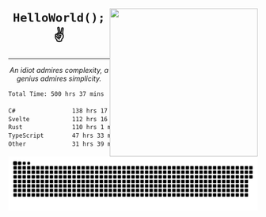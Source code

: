 <div text-align="center">
    <img src="https://i.imgur.com/h1q15Kt.gife" align="right" width="299" height="299">
    <h1 align="center"><code>HelloWorld();</code> ✌️</h1>
    <hr>
    <p align="center"><i>An idiot admires complexity, a genius admires simplicity.</i></p>
</div>

<!--START_SECTION:waka-->

```txt
Total Time: 500 hrs 37 mins

C#                138 hrs 17 mins ██████▒░░░░░░░░░░░░░░░░░░   25.98 %
Svelte            112 hrs 16 mins █████▒░░░░░░░░░░░░░░░░░░░   21.09 %
Rust              110 hrs 1 min   █████▒░░░░░░░░░░░░░░░░░░░   20.67 %
TypeScript        47 hrs 33 mins  ██▒░░░░░░░░░░░░░░░░░░░░░░   08.93 %
Other             31 hrs 39 mins  █▒░░░░░░░░░░░░░░░░░░░░░░░   05.95 %
```

<!--END_SECTION:waka-->

<picture>
  <source media="(prefers-color-scheme: dark)" srcset="https://raw.githubusercontent.com/Somfic/Somfic/main/github-contribution-grid-snake-dark.svg">
  <source media="(prefers-color-scheme: light)" srcset="https://raw.githubusercontent.com/Somfic/Somfic/main/github-contribution-grid-snake.svg">
  <img alt="github contribution grid snake animation" src="https://raw.githubusercontent.com/Somfic/Somfic/main/github-contribution-grid-snake.svg">
</picture>
